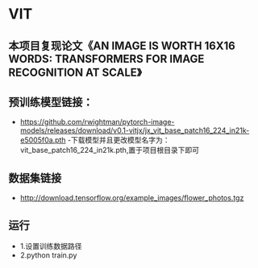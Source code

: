 # VIT
## 本项目复现论文《AN IMAGE IS WORTH 16X16 WORDS: TRANSFORMERS FOR IMAGE RECOGNITION AT SCALE》
## 预训练模型链接：
* https://github.com/rwightman/pytorch-image-models/releases/download/v0.1-vitjx/jx_vit_base_patch16_224_in21k-e5005f0a.pth 
-下载模型并且更改模型名字为：vit_base_patch16_224_in21k.pth,置于项目根目录下即可
  
## 数据集链接
* http://download.tensorflow.org/example_images/flower_photos.tgz

## 运行
- 1.设置训练数据路径
- 2.python train.py